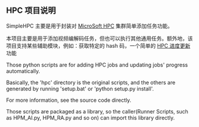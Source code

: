 HPC 项目说明
----
SimpleHPC 主要是用于封装对 [MicroSoft HPC] 集群简单添加任务功能。

本项目主要是用于添加视频编解码任务，但也可以执行其他通用任务。额外地，该项目支持某些辅助模块，例如：获取特定的 hash 码，一个简单的 [HPC 进度更新]功能

Those python scripts are for adding HPC jobs and updating jobs' progress automatically.

Basically, the 'hpc' directory is the original scripts, and the others are generated by running 'setup.bat' or 'python setup.py install'.

For more information, see the source code directly.

Those scripts are packaged as a library, so the caller(Runner Scripts, such as HPM_AI.py, HPM_RA.py and so on) can import this library directly.



[MicroSoft HPC]: https://docs.microsoft.com/en-us/powershell/high-performance-computing/overview?view=hpc16-ps]
[HPC 进度更新]: https://docs.microsoft.com/en-us/previous-versions/windows/it-pro/windows-hpc-server-2008R2/ee783544(v=ws.10)?redirectedfrom=MSDN]
